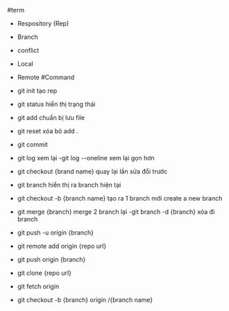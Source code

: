 #term

- Respository (Rep)
- Branch
- conflict
- Local
- Remote
  #Command
  
- git init
  tạo rep
- git status
  hiển thị trạng thái
- git add
  chuẩn bị lưu file
- git reset
  xóa bỏ add .
- git commit
- git log
  xem lại
  -git log --oneline
  xem lại gọn hơn
- git checkout {brand name}
  quay lại lần sửa đổi trước
- git branch
  hiển thị ra branch hiện tại
- git checkout -b {branch name}
  tạo ra 1 branch mới create a new branch
- git merge {branch}
  merge 2 branch lại
  -git branch -d {branch}
  xóa đi branch
- git push -u origin {branch}
- git remote add origin {repo url}
- git push origin {branch}
- git clone {repo url}
- git fetch origin
- git checkout -b {branch} origin /{branch name}
